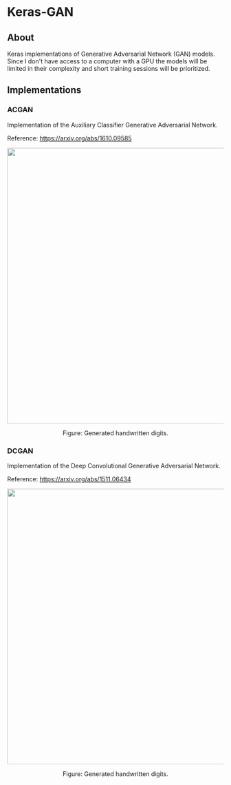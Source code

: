 # Keras-GAN

## About
Keras implementations of Generative Adversarial Network (GAN) models. Since I don't have access to a computer
with a GPU the models will be limited in their complexity and short training sessions will be prioritized.

## Implementations 
### ACGAN
Implementation of the Auxiliary Classifier Generative Adversarial Network.

Reference: https://arxiv.org/abs/1610.09585

<p align="center">
    <img src="http://eriklindernoren.se/images/acgan1.png" width="640"\>
</p>
<p align="center">
    Figure: Generated handwritten digits.
</p>

### DCGAN
Implementation of the Deep Convolutional Generative Adversarial Network.

Reference: https://arxiv.org/abs/1511.06434

<p align="center">
    <img src="http://eriklindernoren.se/images/dcgan.png" width="640"\>
</p>
<p align="center">
    Figure: Generated handwritten digits.
</p>